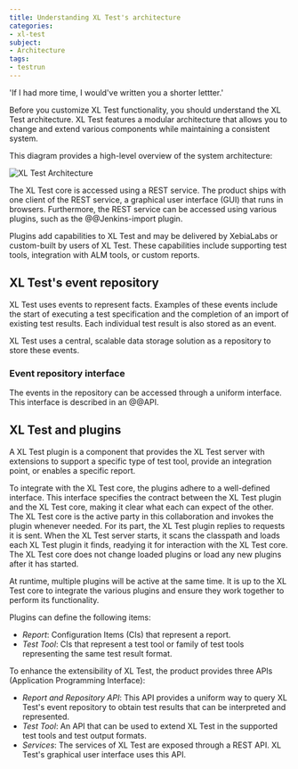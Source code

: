 ```yaml
---
title: Understanding XL Test's architecture
categories:
- xl-test
subject:
- Architecture
tags:
- testrun
---
```


'If I had more time, I would've written you a shorter lettter.'

Before you customize XL Test functionality, you should understand the XL Test architecture. XL Test features a modular architecture that allows you to change and extend various components while maintaining a consistent system.

This diagram provides a high-level overview of the system architecture:

![XL Test Architecture](images/xl-test-architecture.png)

The XL Test core is accessed using a REST service. The product ships with one client of the REST service, a graphical user interface (GUI) that runs in browsers. Furthermore, the REST service can be accessed using various plugins, such as the @@Jenkins-import plugin.

Plugins add capabilities to XL Test and may be delivered by XebiaLabs or custom-built by users of XL Test. These capabilities include supporting test tools, integration with ALM tools, or custom reports.

## XL Test's event repository

XL Test uses events to represent facts. Examples of these events include the start of executing a test specification and the completion of an import of existing test results. Each individual test result is also stored as an event.

XL Test uses a central, scalable data storage solution as a repository to store these events.

### Event repository interface

The events in the repository can be accessed through a uniform interface. This interface is described in an @@API.

## XL Test and plugins

A XL Test plugin is a component that provides the XL Test server with extensions to support a specific type of test tool, provide an integration point, or enables a specific report.

To integrate with the XL Test core, the plugins adhere to a well-defined interface. This interface specifies the contract between the XL Test plugin and the XL Test core, making it clear what each can expect of the other. The XL Test core is the active party in this collaboration and invokes the plugin whenever needed. For its part, the XL Test plugin replies to requests it is sent. When the XL Test server starts, it scans the classpath and loads each XL Test plugin it finds, readying it for interaction with the XL Test core. The XL Test core does not change loaded plugins or load any new plugins after it has started.

At runtime, multiple plugins will be active at the same time. It is up to the XL Test core to integrate the various plugins and ensure they work together to perform its functionality.

Plugins can define the following items:

- _Report_: Configuration Items (CIs) that represent a report.
- _Test Tool_: CIs that represent a test tool or family of test tools representing the same test result format.

To enhance the extensibility of XL Test, the product provides three APIs (Application Programming Interface):

- _Report and Repository API_: This API provides a uniform way to query XL Test's event repository to obtain test results that can be interpreted and represented.
- _Test Tool_: An API that can be used to extend XL Test in the supported test tools and test output formats.
- _Services_: The services of XL Test are exposed through a REST API. XL Test's graphical user interface uses this API.

